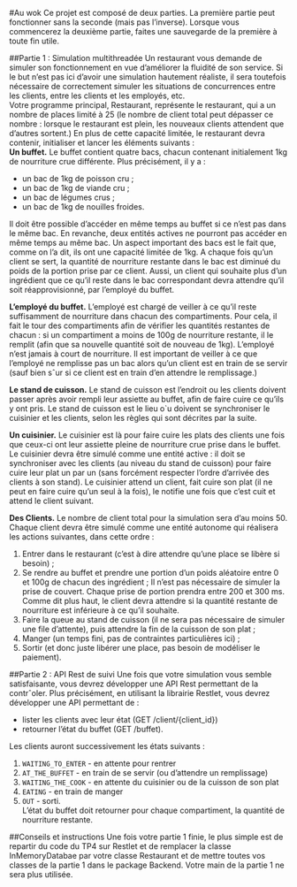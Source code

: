 #Au wok
Ce projet est composé de deux parties. La première partie peut fonctionner sans la seconde
(mais pas l’inverse). Lorsque vous commencerez la deuxième partie, faites une sauvegarde de la
première à toute fin utile.

##Partie 1 : Simulation multithreadée
Un restaurant vous demande de simuler son fonctionnement en vue d’améliorer la fluidité
de son service. Si le but n’est pas ici d’avoir une simulation hautement réaliste, il sera toutefois
nécessaire de correctement simuler les situations de concurrences entre les clients, entre les clients
et les employés, etc.<br>
Votre programme principal, Restaurant, représente le restaurant, qui a un nombre de places
limité à 25 (le nombre de client total peut dépasser ce nombre : lorsque le restaurant est plein, les
nouveaux clients attendent que d’autres sortent.) En plus de cette capacité limitée, le restaurant
devra contenir, initialiser et lancer les éléments suivants :<br>
**Un buffet.** Le buffet contient quatre bacs, chacun contenant initialement 1kg de nourriture
crue différente. Plus précisément, il y a :
 - un bac de 1kg de poisson cru ;
 - un bac de 1kg de viande cru ;
 - un bac de légumes crus ; 
 - un bac de 1kg de nouilles froides.

Il doit être possible d’accéder en même temps au buffet si ce n’est pas dans le même bac. En
revanche, deux entités actives ne pourront pas accéder en même temps au même bac. Un aspect
important des bacs est le fait que, comme on l’a dit, ils ont une capacité limitée de 1kg. A chaque
fois qu’un client se sert, la quantité de nourriture restante dans le bac est diminué du poids de
la portion prise par ce client. Aussi, un client qui souhaite plus d’un ingrédient que ce qu’il reste
dans le bac correspondant devra attendre qu’il soit réapprovisionné, par l’employé du buffet.

**L’employé du buffet.** L’employé est chargé de veiller à ce qu’il reste suffisamment de nourriture dans chacun des compartiments. Pour cela, il fait le tour des compartiments afin de vérifier
les quantités restantes de chacun : si un compartiment a moins de 100g de nourriture restante, il
le remplit (afin que sa nouvelle quantité soit de nouveau de 1kg). L’employé n’est jamais à court
de nourriture. Il est important de veiller à ce que l’employé ne remplisse pas un bac alors qu’un
client est en train de se servir (sauf bien sˆur si ce client est en train d’en attendre le remplissage.)

**Le stand de cuisson.** Le stand de cuisson est l’endroit ou les clients doivent passer après avoir
rempli leur assiette au buffet, afin de faire cuire ce qu’ils y ont pris. Le stand de cuisson est le
lieu o`u doivent se synchroniser le cuisinier et les clients, selon les règles qui sont décrites par la
suite.

**Un cuisinier.** Le cuisinier est là pour faire cuire les plats des clients une fois que ceux-ci ont
leur assiette pleine de nourriture crue prise dans le buffet. Le cuisinier devra être simulé comme
une entité active : il doit se synchroniser avec les clients (au niveau du stand de cuisson) pour
faire cuire leur plat un par un (sans forcément respecter l’ordre d’arrivée des clients à son stand).
Le cuisinier attend un client, fait cuire son plat (il ne peut en faire cuire qu’un seul à la fois), le
notifie une fois que c’est cuit et attend le client suivant.

**Des Clients.** Le nombre de client total pour la simulation sera d’au moins 50. Chaque client
devra être simulé comme une entité autonome qui réalisera les actions suivantes, dans cette ordre :
1. Entrer dans le restaurant (c’est à dire attendre qu’une place se libère si besoin) ;
2. Se rendre au buffet et prendre une portion d’un poids aléatoire entre 0 et 100g de chacun
des ingrédient ; Il n’est pas nécessaire de simuler la prise de couvert. Chaque prise de portion
prendra entre 200 et 300 ms. Comme dit plus haut, le client devra attendre si la quantité
restante de nourriture est inférieure à ce qu’il souhaite.
3. Faire la queue au stand de cuisson (il ne sera pas nécessaire de simuler une file d’attente),
puis attendre la fin de la cuisson de son plat ;
4. Manger (un temps fini, pas de contraintes particulières ici) ;
5. Sortir (et donc juste libérer une place, pas besoin de modéliser le paiement).

##Partie 2 : API Rest de suivi
Une fois que votre simulation vous semble satisfaisante, vous devrez développer une API
Rest permettant de la contrˆoler. Plus précisément, en utilisant la librairie Restlet, vous devrez
développer une API permettant de :
 - lister les clients avec leur état (GET /client/{client_id})
 - retourner l’état du buffet (GET /buffet).
 
 Les clients auront successivement les états suivants :
   1. `WAITING_TO_ENTER` - en attente pour rentrer
   2. `AT_THE_BUFFET` - en train de se servir (ou d’attendre un remplissage)
   3. `WAITING_THE_COOK` - en attente du cuisinier ou de la cuisson de son plat
   4. `EATING` - en train de manger
   5. `OUT` - sorti.<br>
 L’état du buffet doit retourner pour chaque compartiment, la quantité de nourriture restante.

##Conseils et instructions
Une fois votre partie 1 finie, le plus simple est de repartir du code du TP4 sur Restlet et
de remplacer la classe InMemoryDatabae par votre classe Restaurant et de mettre toutes vos
classes de la partie 1 dans le package Backend. Votre main de la partie 1 ne sera plus utilisée.
